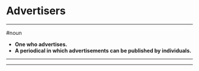 # Advertisers
---
#noun
- **One who advertises.**
- **A periodical in which advertisements can be published by individuals.**
---
---
